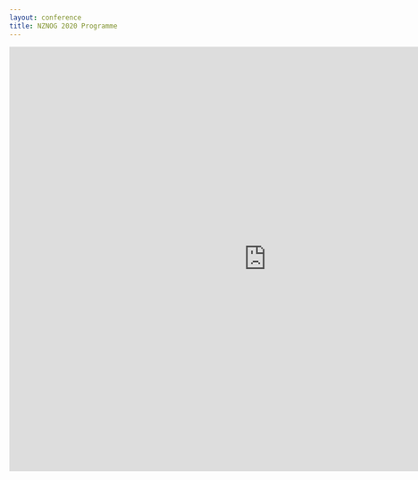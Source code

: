 ```yaml
---
layout: conference
title: NZNOG 2020 Programme
---
```


<div style="left: 0px; top: 0px; width: 920px; height: 760px; overflow: auto;"><iframe id="pageswitcher-content" style="display: block; width: 100%; height: 100%;" frameborder="0" marginheight="0" marginwidth="0" src="https://docs.google.com/spreadsheets/d/1qkGKS60FNiKlgKRm1xjHtqHw84XTGHGB03ReX2Yu3Fs/htmlembed/sheet?headers=false&amp;gid=1378377002"></iframe></div>
